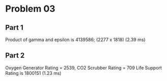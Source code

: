 # Problem 03

## Part 1
Product of gamma and epsilon is 4139586; (2277 x 1818) (2.39 ms)

## Part 2
Oxygen Generator Rating = 2539, CO2 Scrubber Rating = 709
        Life Support Rating is 1800151 (1.23 ms)
